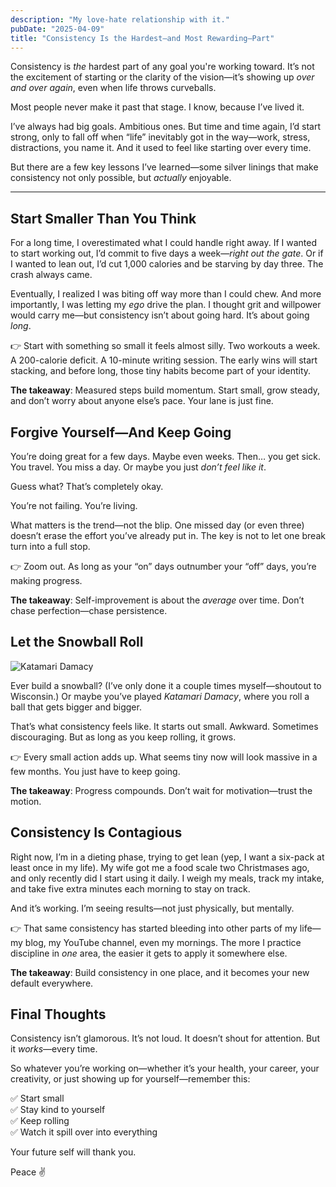 ```yaml
---
description: "My love-hate relationship with it."
pubDate: "2025-04-09"
title: "Consistency Is the Hardest—and Most Rewarding—Part"
---
```


Consistency is _the_ hardest part of any goal you're working toward. It’s not the excitement of starting or the clarity of the vision—it’s showing up _over and over again_, even when life throws curveballs.

Most people never make it past that stage. I know, because I’ve lived it.

I’ve always had big goals. Ambitious ones. But time and time again, I’d start strong, only to fall off when “life” inevitably got in the way—work, stress, distractions, you name it. And it used to feel like starting over every time.

But there are a few key lessons I’ve learned—some silver linings that make consistency not only possible, but _actually_ enjoyable.

---

## Start Smaller Than You Think

For a long time, I overestimated what I could handle right away. If I wanted to start working out, I’d commit to five days a week—_right out the gate_. Or if I wanted to lean out, I’d cut 1,000 calories and be starving by day three. The crash always came.

Eventually, I realized I was biting off way more than I could chew. And more importantly, I was letting my _ego_ drive the plan. I thought grit and willpower would carry me—but consistency isn’t about going hard. It’s about going _long_.

👉 Start with something so small it feels almost silly. Two workouts a week. A 200-calorie deficit. A 10-minute writing session. The early wins will start stacking, and before long, those tiny habits become part of your identity.

**The takeaway**: Measured steps build momentum. Start small, grow steady, and don’t worry about anyone else’s pace. Your lane is just fine.

## Forgive Yourself—And Keep Going

You’re doing great for a few days. Maybe even weeks. Then… you get sick. You travel. You miss a day. Or maybe you just _don’t feel like it_.

Guess what? That’s completely okay.

You’re not failing. You’re living.

What matters is the trend—not the blip. One missed day (or even three) doesn’t erase the effort you’ve already put in. The key is not to let one break turn into a full stop.

👉 Zoom out. As long as your “on” days outnumber your “off” days, you’re making progress.

**The takeaway**: Self-improvement is about the _average_ over time. Don’t chase perfection—chase persistence.

## Let the Snowball Roll

![Katamari Damacy](https://media1.giphy.com/media/v1.Y2lkPTc5MGI3NjExZ2t1ZnVlb2E3dGRubTVhYTJocG5xNzFqeDJkZHF4eTlhdWtjYWRlNyZlcD12MV9pbnRlcm5hbF9naWZfYnlfaWQmY3Q9Zw/IV9AgRDGsc193TVeS3/giphy.gif)

Ever build a snowball? (I’ve only done it a couple times myself—shoutout to Wisconsin.) Or maybe you’ve played _Katamari Damacy_, where you roll a ball that gets bigger and bigger.

That’s what consistency feels like. It starts out small. Awkward. Sometimes discouraging. But as long as you keep rolling, it grows.

👉 Every small action adds up. What seems tiny now will look massive in a few months. You just have to keep going.

**The takeaway**: Progress compounds. Don’t wait for motivation—trust the motion.

## Consistency Is Contagious

Right now, I’m in a dieting phase, trying to get lean (yep, I want a six-pack at least once in my life). My wife got me a food scale two Christmases ago, and only recently did I start using it daily. I weigh my meals, track my intake, and take five extra minutes each morning to stay on track.

And it’s working. I’m seeing results—not just physically, but mentally.

👉 That same consistency has started bleeding into other parts of my life—my blog, my YouTube channel, even my mornings. The more I practice discipline in _one_ area, the easier it gets to apply it somewhere else.

**The takeaway**: Build consistency in one place, and it becomes your new default everywhere.

## Final Thoughts

Consistency isn’t glamorous. It’s not loud. It doesn’t shout for attention.
But it _works_—every time.

So whatever you’re working on—whether it’s your health, your career, your creativity, or just showing up for yourself—remember this:

✅ Start small  
✅ Stay kind to yourself  
✅ Keep rolling  
✅ Watch it spill over into everything

Your future self will thank you.

Peace ✌️
